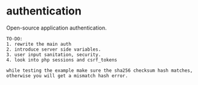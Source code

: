 # authentication
Open-source application authentication.

```
TO-DO:
1. rewrite the main auth
2. introduce server side variables.
3. user input sanitation, security.
4. look into php sessions and csrf_tokens
```


``
while testing the example make sure the sha256 checksum hash matches, otherwise you will get a mismatch hash error. 
``
